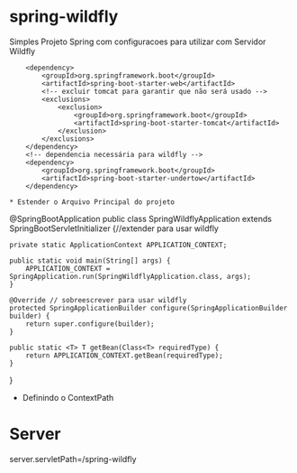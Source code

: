 # spring-wildfly
Simples Projeto Spring com configuracoes para utilizar   com Servidor Wildfly  


		<dependency>
			<groupId>org.springframework.boot</groupId>
			<artifactId>spring-boot-starter-web</artifactId>
			<!-- excluir tomcat para garantir que não será usado -->
			<exclusions>
				<exclusion>
					<groupId>org.springframework.boot</groupId>
					<artifactId>spring-boot-starter-tomcat</artifactId>
				</exclusion>
			</exclusions>
		</dependency>
		<!-- dependencia necessária para wildfly -->
		<dependency>
			<groupId>org.springframework.boot</groupId>
			<artifactId>spring-boot-starter-undertow</artifactId>
		</dependency>
    
    * Estender o Arquivo Principal do projeto 

@SpringBootApplication
public class SpringWildflyApplication  extends SpringBootServletInitializer  {//extender para usar wildfly

	private static ApplicationContext APPLICATION_CONTEXT;
	
	public static void main(String[] args) {
		APPLICATION_CONTEXT = SpringApplication.run(SpringWildflyApplication.class, args);
	}
	
	@Override // sobreescrever para usar wildfly
	protected SpringApplicationBuilder configure(SpringApplicationBuilder builder) {
		return super.configure(builder);
	}
	
	public static <T> T getBean(Class<T> requiredType) {
		return APPLICATION_CONTEXT.getBean(requiredType);
	}
}

* Definindo o ContextPath
# Server
server.servletPath=/spring-wildfly
